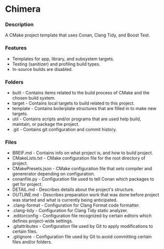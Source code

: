 # Chimera
### Description
A CMake project template that uses Conan, Clang Tidy, and Boost Test.

### Features
- Templates for app, library, and subsystem targets.
- Testing (sanitizer) and profiling build types.
- In-source builds are disabled.

### Folders
- built - Contains items related to the build process of CMake and the chosen build system.
- target - Contains local targets to build related to this project.
- template - Contains boilerplate structures that are filled in to make new targets.
- util - Contains scripts and/or programs that are used help build, maintain, or package the project.
- .git - Contains git configuration and commit history.

### Files
- BREIF.md - Contains info on what project is, and how to build project.
- CMakeLists.txt - CMake configuration file for the root directory of project.
- CMakePresets.json - CMake configuration file that sets compiler and genererator depending on configuration.
- conanfile.py - Configuration file used to tell Conan which packages to get for project.
- DETAIL.md - Describes details about the project's structure.
- OUTLINE.md - Describes preparation work that was done before project was started and what is currently being anticipated.
- .clang-format - Configuration for Clang Format code formatter.
- .clang-tidy - Configuration for Clang Tidy static analyzer.
- .editorconfig - Configuration file recognized by certain editors which defines project-wide settings.
- .gitattributes - Configuration file used by Git to apply modifications to certain files.
- .gitignore - Configuration file used by Git to avoid committing certain files and/or folders.